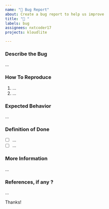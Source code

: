 ```yaml
---
name: "🐛 Bug Report"
about: Create a bug report to help us improve
title: "🐛 "
labels: bug
assignees: nxtcoder17
projects: kloudlite

---
```


### Describe the Bug
...

### How To Reproduce
1. ...
2. ...

### Expected Behavior
...

### Definition of Done
- [ ] ...
- [ ] ...

### More Information
...

### References, if any ?
...

Thanks!
